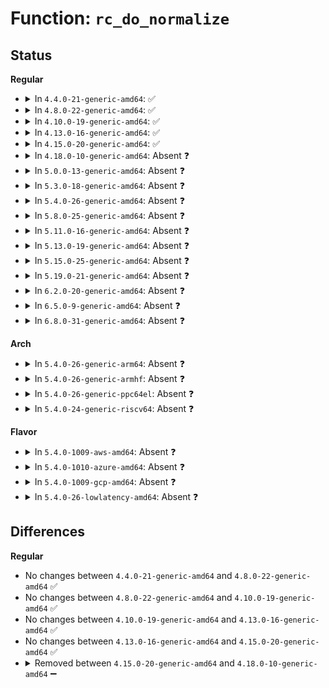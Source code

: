 # Function: <code>rc_do_normalize</code>

## Status
<b>Regular</b>
<ul>
<li>
<details>
<summary>In <code>4.4.0-21-generic-amd64</code>: ✅</summary>

```c
void rc_do_normalize(struct rc * rc)
```

```json
{
  "name": "rc_do_normalize",
  "collision_type": "Unique Static",
  "inline_type": "No",
  "funcs": [
    {
      "addr": 18446744071595216878,
      "name": "rc_do_normalize",
      "external": false,
      "loc": "lib/decompress_unlzma.c:131",
      "file": "lib/decompress_unlzma.c",
      "inline": "seen, unknown",
      "caller_inline": [],
      "caller_func": [
        "lib/decompress_unlzma.c:rc_is_bit_0",
        "lib/decompress_unlzma.c:unlzma"
      ]
    }
  ],
  "symbols": [
    {
      "addr": 18446744071595216878,
      "name": "rc_do_normalize",
      "section": ".init.text",
      "bind": "STB_LOCAL",
      "size": 56
    }
  ]
}
```
</details>
</li>
<li>
<details>
<summary>In <code>4.8.0-22-generic-amd64</code>: ✅</summary>

```c
void rc_do_normalize(struct rc * rc)
```

```json
{
  "name": "rc_do_normalize",
  "collision_type": "Unique Static",
  "inline_type": "No",
  "funcs": [
    {
      "addr": 18446744071595393988,
      "name": "rc_do_normalize",
      "external": false,
      "loc": "lib/decompress_unlzma.c:131",
      "file": "lib/decompress_unlzma.c",
      "inline": "seen, unknown",
      "caller_inline": [],
      "caller_func": [
        "lib/decompress_unlzma.c:unlzma",
        "lib/decompress_unlzma.c:rc_is_bit_0"
      ]
    }
  ],
  "symbols": [
    {
      "addr": 18446744071595393988,
      "name": "rc_do_normalize",
      "section": ".init.text",
      "bind": "STB_LOCAL",
      "size": 56
    }
  ]
}
```
</details>
</li>
<li>
<details>
<summary>In <code>4.10.0-19-generic-amd64</code>: ✅</summary>

```c
void rc_do_normalize(struct rc * rc)
```

```json
{
  "name": "rc_do_normalize",
  "collision_type": "Unique Static",
  "inline_type": "No",
  "funcs": [
    {
      "addr": 18446744071595643677,
      "name": "rc_do_normalize",
      "external": false,
      "loc": "lib/decompress_unlzma.c:131",
      "file": "lib/decompress_unlzma.c",
      "inline": "seen, unknown",
      "caller_inline": [],
      "caller_func": [
        "lib/decompress_unlzma.c:unlzma",
        "lib/decompress_unlzma.c:rc_is_bit_0"
      ]
    }
  ],
  "symbols": [
    {
      "addr": 18446744071595643677,
      "name": "rc_do_normalize",
      "section": ".init.text",
      "bind": "STB_LOCAL",
      "size": 56
    }
  ]
}
```
</details>
</li>
<li>
<details>
<summary>In <code>4.13.0-16-generic-amd64</code>: ✅</summary>

```c
void rc_do_normalize(struct rc * rc)
```

```json
{
  "name": "rc_do_normalize",
  "collision_type": "Unique Static",
  "inline_type": "No",
  "funcs": [
    {
      "addr": 18446744071596737560,
      "name": "rc_do_normalize",
      "external": false,
      "loc": "lib/decompress_unlzma.c:131",
      "file": "lib/decompress_unlzma.c",
      "inline": "seen, unknown",
      "caller_inline": [],
      "caller_func": [
        "lib/decompress_unlzma.c:unlzma",
        "lib/decompress_unlzma.c:rc_is_bit_0"
      ]
    }
  ],
  "symbols": [
    {
      "addr": 18446744071596737560,
      "name": "rc_do_normalize",
      "section": ".init.text",
      "bind": "STB_LOCAL",
      "size": 56
    }
  ]
}
```
</details>
</li>
<li>
<details>
<summary>In <code>4.15.0-20-generic-amd64</code>: ✅</summary>

```c
void rc_do_normalize(struct rc * rc)
```

```json
{
  "name": "rc_do_normalize",
  "collision_type": "Unique Static",
  "inline_type": "No",
  "funcs": [
    {
      "addr": 18446744071603071006,
      "name": "rc_do_normalize",
      "external": false,
      "loc": "lib/decompress_unlzma.c:131",
      "file": "lib/decompress_unlzma.c",
      "inline": "seen, unknown",
      "caller_inline": [],
      "caller_func": [
        "lib/decompress_unlzma.c:unlzma",
        "lib/decompress_unlzma.c:rc_is_bit_0"
      ]
    }
  ],
  "symbols": [
    {
      "addr": 18446744071603071006,
      "name": "rc_do_normalize",
      "section": ".init.text",
      "bind": "STB_LOCAL",
      "size": 56
    }
  ]
}
```
</details>
</li>
<li>
<details>
<summary>In <code>4.18.0-10-generic-amd64</code>: Absent ❓</summary>

```json
{
  "name": "rc_do_normalize",
  "collision_type": "Unique Static",
  "inline_type": "Full",
  "funcs": [
    {
      "addr": 18446744071603245119,
      "name": "rc_do_normalize",
      "external": false,
      "loc": "lib/decompress_unlzma.c:131",
      "file": "lib/decompress_unlzma.c",
      "inline": "not declared, inlined",
      "caller_inline": [
        "lib/decompress_unlzma.c:rc_normalize"
      ],
      "caller_func": []
    }
  ],
  "symbols": []
}
```
</details>
</li>
<li>
<details>
<summary>In <code>5.0.0-13-generic-amd64</code>: Absent ❓</summary>

```json
{
  "name": "rc_do_normalize",
  "collision_type": "Unique Static",
  "inline_type": "Full",
  "funcs": [
    {
      "addr": 18446744071605056357,
      "name": "rc_do_normalize",
      "external": false,
      "loc": "lib/decompress_unlzma.c:131",
      "file": "lib/decompress_unlzma.c",
      "inline": "not declared, inlined",
      "caller_inline": [
        "lib/decompress_unlzma.c:rc_normalize"
      ],
      "caller_func": []
    }
  ],
  "symbols": []
}
```
</details>
</li>
<li>
<details>
<summary>In <code>5.3.0-18-generic-amd64</code>: Absent ❓</summary>

```json
{
  "name": "rc_do_normalize",
  "collision_type": "Unique Static",
  "inline_type": "Full",
  "funcs": [
    {
      "addr": 18446744071605174134,
      "name": "rc_do_normalize",
      "external": false,
      "loc": "lib/decompress_unlzma.c:131",
      "file": "lib/decompress_unlzma.c",
      "inline": "not declared, inlined",
      "caller_inline": [
        "lib/decompress_unlzma.c:rc_normalize"
      ],
      "caller_func": []
    }
  ],
  "symbols": []
}
```
</details>
</li>
<li>
<details>
<summary>In <code>5.4.0-26-generic-amd64</code>: Absent ❓</summary>

```json
{
  "name": "rc_do_normalize",
  "collision_type": "Unique Static",
  "inline_type": "Full",
  "funcs": [
    {
      "addr": 18446744071605214734,
      "name": "rc_do_normalize",
      "external": false,
      "loc": "lib/decompress_unlzma.c:131",
      "file": "lib/decompress_unlzma.c",
      "inline": "not declared, inlined",
      "caller_inline": [
        "lib/decompress_unlzma.c:rc_normalize"
      ],
      "caller_func": []
    }
  ],
  "symbols": []
}
```
</details>
</li>
<li>
<details>
<summary>In <code>5.8.0-25-generic-amd64</code>: Absent ❓</summary>

```json
{
  "name": "rc_do_normalize",
  "collision_type": "Unique Static",
  "inline_type": "Full",
  "funcs": [
    {
      "addr": 18446744071609302229,
      "name": "rc_do_normalize",
      "external": false,
      "loc": "lib/decompress_unlzma.c:131",
      "file": "lib/decompress_unlzma.c",
      "inline": "not declared, inlined",
      "caller_inline": [
        "lib/decompress_unlzma.c:rc_normalize"
      ],
      "caller_func": []
    }
  ],
  "symbols": []
}
```
</details>
</li>
<li>
<details>
<summary>In <code>5.11.0-16-generic-amd64</code>: Absent ❓</summary>

```json
{
  "name": "rc_do_normalize",
  "collision_type": "Unique Static",
  "inline_type": "Full",
  "funcs": [
    {
      "addr": 18446744071612371627,
      "name": "rc_do_normalize",
      "external": false,
      "loc": "lib/decompress_unlzma.c:131",
      "file": "lib/decompress_unlzma.c",
      "inline": "not declared, inlined",
      "caller_inline": [
        "lib/decompress_unlzma.c:rc_normalize"
      ],
      "caller_func": []
    }
  ],
  "symbols": []
}
```
</details>
</li>
<li>
<details>
<summary>In <code>5.13.0-19-generic-amd64</code>: Absent ❓</summary>

```json
{
  "name": "rc_do_normalize",
  "collision_type": "Unique Static",
  "inline_type": "Full",
  "funcs": [
    {
      "addr": 18446744071614512830,
      "name": "rc_do_normalize",
      "external": false,
      "loc": "lib/decompress_unlzma.c:131",
      "file": "lib/decompress_unlzma.c",
      "inline": "not declared, inlined",
      "caller_inline": [
        "lib/decompress_unlzma.c:rc_normalize"
      ],
      "caller_func": []
    }
  ],
  "symbols": []
}
```
</details>
</li>
<li>
<details>
<summary>In <code>5.15.0-25-generic-amd64</code>: Absent ❓</summary>

```json
{
  "name": "rc_do_normalize",
  "collision_type": "Unique Static",
  "inline_type": "Full",
  "funcs": [
    {
      "addr": 18446744071615462180,
      "name": "rc_do_normalize",
      "external": false,
      "loc": "lib/decompress_unlzma.c:131",
      "file": "lib/decompress_unlzma.c",
      "inline": "not declared, inlined",
      "caller_inline": [
        "lib/decompress_unlzma.c:rc_normalize"
      ],
      "caller_func": []
    }
  ],
  "symbols": []
}
```
</details>
</li>
<li>
<details>
<summary>In <code>5.19.0-21-generic-amd64</code>: Absent ❓</summary>

```json
{
  "name": "rc_do_normalize",
  "collision_type": "Unique Static",
  "inline_type": "Full",
  "funcs": [
    {
      "addr": 18446744071617263007,
      "name": "rc_do_normalize",
      "external": false,
      "loc": "lib/decompress_unlzma.c:131",
      "file": "lib/decompress_unlzma.c",
      "inline": "not declared, inlined",
      "caller_inline": [
        "lib/decompress_unlzma.c:rc_normalize"
      ],
      "caller_func": []
    }
  ],
  "symbols": []
}
```
</details>
</li>
<li>
<details>
<summary>In <code>6.2.0-20-generic-amd64</code>: Absent ❓</summary>

```json
{
  "name": "rc_do_normalize",
  "collision_type": "Unique Static",
  "inline_type": "Full",
  "funcs": [
    {
      "addr": 18446744071628238328,
      "name": "rc_do_normalize",
      "external": false,
      "loc": "lib/decompress_unlzma.c:131",
      "file": "lib/decompress_unlzma.c",
      "inline": "not declared, inlined",
      "caller_inline": [
        "lib/decompress_unlzma.c:unlzma",
        "lib/decompress_unlzma.c:process_bit1",
        "lib/decompress_unlzma.c:process_bit1",
        "lib/decompress_unlzma.c:process_bit1",
        "lib/decompress_unlzma.c:process_bit1",
        "lib/decompress_unlzma.c:process_bit1",
        "lib/decompress_unlzma.c:process_bit1",
        "lib/decompress_unlzma.c:process_bit1",
        "lib/decompress_unlzma.c:process_bit1",
        "lib/decompress_unlzma.c:rc_get_bit"
      ],
      "caller_func": []
    }
  ],
  "symbols": []
}
```
</details>
</li>
<li>
<details>
<summary>In <code>6.5.0-9-generic-amd64</code>: Absent ❓</summary>

```json
{
  "name": "rc_do_normalize",
  "collision_type": "Unique Static",
  "inline_type": "Full",
  "funcs": [
    {
      "addr": 18446744071620007558,
      "name": "rc_do_normalize",
      "external": false,
      "loc": "lib/decompress_unlzma.c:131",
      "file": "lib/decompress_unlzma.c",
      "inline": "not declared, inlined",
      "caller_inline": [
        "lib/decompress_unlzma.c:unlzma",
        "lib/decompress_unlzma.c:process_bit1",
        "lib/decompress_unlzma.c:process_bit1",
        "lib/decompress_unlzma.c:process_bit1",
        "lib/decompress_unlzma.c:process_bit1",
        "lib/decompress_unlzma.c:process_bit1",
        "lib/decompress_unlzma.c:process_bit1",
        "lib/decompress_unlzma.c:process_bit1",
        "lib/decompress_unlzma.c:process_bit1",
        "lib/decompress_unlzma.c:rc_get_bit"
      ],
      "caller_func": []
    }
  ],
  "symbols": []
}
```
</details>
</li>
<li>
<details>
<summary>In <code>6.8.0-31-generic-amd64</code>: Absent ❓</summary>

```json
{
  "name": "rc_do_normalize",
  "collision_type": "Unique Static",
  "inline_type": "Full",
  "funcs": [
    {
      "addr": 18446744071622320438,
      "name": "rc_do_normalize",
      "external": false,
      "loc": "lib/decompress_unlzma.c:131",
      "file": "lib/decompress_unlzma.c",
      "inline": "not declared, inlined",
      "caller_inline": [
        "lib/decompress_unlzma.c:unlzma",
        "lib/decompress_unlzma.c:process_bit1",
        "lib/decompress_unlzma.c:process_bit1",
        "lib/decompress_unlzma.c:process_bit1",
        "lib/decompress_unlzma.c:process_bit1",
        "lib/decompress_unlzma.c:process_bit1",
        "lib/decompress_unlzma.c:process_bit1",
        "lib/decompress_unlzma.c:process_bit1",
        "lib/decompress_unlzma.c:process_bit1",
        "lib/decompress_unlzma.c:rc_get_bit"
      ],
      "caller_func": []
    }
  ],
  "symbols": []
}
```
</details>
</li>
</ul>
<b>Arch</b>
<ul>
<li>
<details>
<summary>In <code>5.4.0-26-generic-arm64</code>: Absent ❓</summary>

```json
{
  "name": "rc_do_normalize",
  "collision_type": "Unique Static",
  "inline_type": "Full",
  "funcs": [
    {
      "addr": 18446603336511352828,
      "name": "rc_do_normalize",
      "external": false,
      "loc": "lib/decompress_unlzma.c:131",
      "file": "lib/decompress_unlzma.c",
      "inline": "not declared, inlined",
      "caller_inline": [
        "lib/decompress_unlzma.c:rc_normalize"
      ],
      "caller_func": []
    }
  ],
  "symbols": []
}
```
</details>
</li>
<li>
<details>
<summary>In <code>5.4.0-26-generic-armhf</code>: Absent ❓</summary>

```json
{
  "name": "rc_do_normalize",
  "collision_type": "Unique Static",
  "inline_type": "Full",
  "funcs": [
    {
      "addr": 3244017076,
      "name": "rc_do_normalize",
      "external": false,
      "loc": "lib/decompress_unlzma.c:131",
      "file": "lib/decompress_unlzma.c",
      "inline": "not declared, inlined",
      "caller_inline": [
        "lib/decompress_unlzma.c:rc_normalize"
      ],
      "caller_func": []
    }
  ],
  "symbols": []
}
```
</details>
</li>
<li>
<details>
<summary>In <code>5.4.0-26-generic-ppc64el</code>: Absent ❓</summary>

```json
{
  "name": "rc_do_normalize",
  "collision_type": "Unique Static",
  "inline_type": "Full",
  "funcs": [
    {
      "addr": 13835058055302912424,
      "name": "rc_do_normalize",
      "external": false,
      "loc": "lib/decompress_unlzma.c:131",
      "file": "lib/decompress_unlzma.c",
      "inline": "not declared, inlined",
      "caller_inline": [
        "lib/decompress_unlzma.c:rc_normalize"
      ],
      "caller_func": []
    }
  ],
  "symbols": []
}
```
</details>
</li>
<li>
<details>
<summary>In <code>5.4.0-24-generic-riscv64</code>: Absent ❓</summary>

```json
{
  "name": "rc_do_normalize",
  "collision_type": "Unique Static",
  "inline_type": "Full",
  "funcs": [
    {
      "addr": 18446743936270883750,
      "name": "rc_do_normalize",
      "external": false,
      "loc": "lib/decompress_unlzma.c:131",
      "file": "lib/decompress_unlzma.c",
      "inline": "not declared, inlined",
      "caller_inline": [
        "lib/decompress_unlzma.c:rc_normalize"
      ],
      "caller_func": []
    }
  ],
  "symbols": []
}
```
</details>
</li>
</ul>
<b>Flavor</b>
<ul>
<li>
<details>
<summary>In <code>5.4.0-1009-aws-amd64</code>: Absent ❓</summary>

```json
{
  "name": "rc_do_normalize",
  "collision_type": "Unique Static",
  "inline_type": "Full",
  "funcs": [
    {
      "addr": 18446744071605103378,
      "name": "rc_do_normalize",
      "external": false,
      "loc": "lib/decompress_unlzma.c:131",
      "file": "lib/decompress_unlzma.c",
      "inline": "not declared, inlined",
      "caller_inline": [
        "lib/decompress_unlzma.c:rc_normalize"
      ],
      "caller_func": []
    }
  ],
  "symbols": []
}
```
</details>
</li>
<li>
<details>
<summary>In <code>5.4.0-1010-azure-amd64</code>: Absent ❓</summary>

```json
{
  "name": "rc_do_normalize",
  "collision_type": "Unique Static",
  "inline_type": "Full",
  "funcs": [
    {
      "addr": 18446744071605071456,
      "name": "rc_do_normalize",
      "external": false,
      "loc": "lib/decompress_unlzma.c:131",
      "file": "lib/decompress_unlzma.c",
      "inline": "not declared, inlined",
      "caller_inline": [
        "lib/decompress_unlzma.c:rc_normalize"
      ],
      "caller_func": []
    }
  ],
  "symbols": []
}
```
</details>
</li>
<li>
<details>
<summary>In <code>5.4.0-1009-gcp-amd64</code>: Absent ❓</summary>

```json
{
  "name": "rc_do_normalize",
  "collision_type": "Unique Static",
  "inline_type": "Full",
  "funcs": [
    {
      "addr": 18446744071605191772,
      "name": "rc_do_normalize",
      "external": false,
      "loc": "lib/decompress_unlzma.c:131",
      "file": "lib/decompress_unlzma.c",
      "inline": "not declared, inlined",
      "caller_inline": [
        "lib/decompress_unlzma.c:rc_normalize"
      ],
      "caller_func": []
    }
  ],
  "symbols": []
}
```
</details>
</li>
<li>
<details>
<summary>In <code>5.4.0-26-lowlatency-amd64</code>: Absent ❓</summary>

```json
{
  "name": "rc_do_normalize",
  "collision_type": "Unique Static",
  "inline_type": "Full",
  "funcs": [
    {
      "addr": 18446744071605218944,
      "name": "rc_do_normalize",
      "external": false,
      "loc": "lib/decompress_unlzma.c:131",
      "file": "lib/decompress_unlzma.c",
      "inline": "not declared, inlined",
      "caller_inline": [
        "lib/decompress_unlzma.c:rc_normalize"
      ],
      "caller_func": []
    }
  ],
  "symbols": []
}
```
</details>
</li>
</ul>

## Differences
<b>Regular</b>
<ul>
<li>
No changes between <code>4.4.0-21-generic-amd64</code> and <code>4.8.0-22-generic-amd64</code> ✅
</li>
<li>
No changes between <code>4.8.0-22-generic-amd64</code> and <code>4.10.0-19-generic-amd64</code> ✅
</li>
<li>
No changes between <code>4.10.0-19-generic-amd64</code> and <code>4.13.0-16-generic-amd64</code> ✅
</li>
<li>
No changes between <code>4.13.0-16-generic-amd64</code> and <code>4.15.0-20-generic-amd64</code> ✅
</li>
<li>
<details>
<summary>Removed between <code>4.15.0-20-generic-amd64</code> and <code>4.18.0-10-generic-amd64</code> ➖</summary>

```c
void rc_do_normalize(struct rc * rc)
```
</details>
</li>
</ul>
